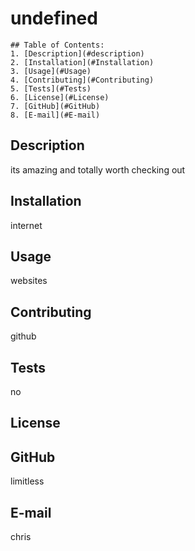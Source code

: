 # undefined

    ## Table of Contents:
    1. [Description](#description) 
    2. [Installation](#Installation)
    3. [Usage](#Usage)  
    4. [Contributing](#Contributing)
    5. [Tests](#Tests)
    6. [License](#License)
    7. [GitHub](#GitHub)
    8. [E-mail](#E-mail)

  ## Description
  its amazing and totally worth checking out  

  ## Installation
  internet

  ## Usage
  websites

  ## Contributing
  github

  ## Tests
  no

  ## License
   

  ## GitHub
  limitless

  ## E-mail
  chris